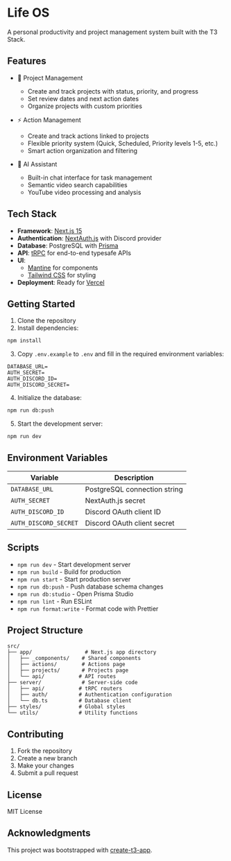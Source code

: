 # Life OS

A personal productivity and project management system built with the T3 Stack.

## Features

- 🚀 Project Management
  - Create and track projects with status, priority, and progress
  - Set review dates and next action dates
  - Organize projects with custom priorities

- ⚡ Action Management
  - Create and track actions linked to projects
  - Flexible priority system (Quick, Scheduled, Priority levels 1-5, etc.)
  - Smart action organization and filtering

- 🤖 AI Assistant
  - Built-in chat interface for task management
  - Semantic video search capabilities
  - YouTube video processing and analysis

## Tech Stack

- **Framework**: [Next.js 15](https://nextjs.org/)
- **Authentication**: [NextAuth.js](https://next-auth.js.org/) with Discord provider
- **Database**: PostgreSQL with [Prisma](https://prisma.io)
- **API**: [tRPC](https://trpc.io) for end-to-end typesafe APIs
- **UI**: 
  - [Mantine](https://mantine.dev/) for components
  - [Tailwind CSS](https://tailwindcss.com) for styling
- **Deployment**: Ready for [Vercel](https://vercel.com)

## Getting Started

1. Clone the repository
2. Install dependencies:

```bash
npm install
```

3. Copy `.env.example` to `.env` and fill in the required environment variables:
```
DATABASE_URL=
AUTH_SECRET=
AUTH_DISCORD_ID=
AUTH_DISCORD_SECRET=
```

4. Initialize the database:
```bash
npm run db:push
```

5. Start the development server:
```bash
npm run dev
```

## Environment Variables

| Variable | Description |
|----------|-------------|
| `DATABASE_URL` | PostgreSQL connection string |
| `AUTH_SECRET` | NextAuth.js secret |
| `AUTH_DISCORD_ID` | Discord OAuth client ID |
| `AUTH_DISCORD_SECRET` | Discord OAuth client secret |

## Scripts

- `npm run dev` - Start development server
- `npm run build` - Build for production
- `npm run start` - Start production server
- `npm run db:push` - Push database schema changes
- `npm run db:studio` - Open Prisma Studio
- `npm run lint` - Run ESLint
- `npm run format:write` - Format code with Prettier

## Project Structure

```
src/
├── app/                 # Next.js app directory
│   ├── _components/    # Shared components
│   ├── actions/        # Actions page
│   ├── projects/       # Projects page
│   └── api/           # API routes
├── server/             # Server-side code
│   ├── api/           # tRPC routers
│   ├── auth/          # Authentication configuration
│   └── db.ts          # Database client
├── styles/            # Global styles
└── utils/             # Utility functions
```

## Contributing

1. Fork the repository
2. Create a new branch
3. Make your changes
4. Submit a pull request

## License

MIT License

## Acknowledgments

This project was bootstrapped with [create-t3-app](https://create.t3.gg/).
